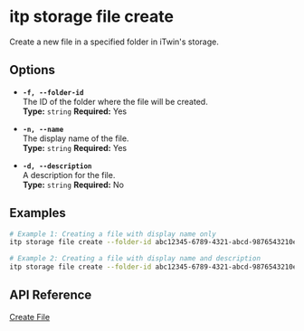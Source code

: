 # itp storage file create

Create a new file in a specified folder in iTwin's storage.

## Options

- **`-f, --folder-id`**  
  The ID of the folder where the file will be created.  
  **Type:** `string` **Required:** Yes

- **`-n, --name`**  
  The display name of the file.  
  **Type:** `string` **Required:** Yes

- **`-d, --description`**  
  A description for the file.  
  **Type:** `string` **Required:** No

## Examples

```bash
# Example 1: Creating a file with display name only
itp storage file create --folder-id abc12345-6789-4321-abcd-9876543210ef --name design.dwg

# Example 2: Creating a file with display name and description
itp storage file create --folder-id abc12345-6789-4321-abcd-9876543210ef --name model.ifc --description "Model file for the building design"
```

## API Reference

[Create File](https://developer.bentley.com/apis/storage/operations/create-file/)